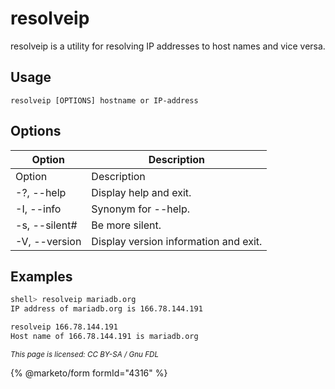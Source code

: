 # resolveip

resolveip is a utility for resolving IP addresses to host names and vice versa.

## Usage

```
resolveip [OPTIONS] hostname or IP-address
```

## Options

| Option | Description |
| - | - |
| Option | Description |
| -?, --help | Display help and exit. |
| -I, --info | Synonym for --help. |
| -s, --silent# | Be more silent. |
| -V, --version | Display version information and exit. |

## Examples

```bash
shell> resolveip mariadb.org
IP address of mariadb.org is 166.78.144.191
```

```bash
resolveip 166.78.144.191
Host name of 166.78.144.191 is mariadb.org
```

<sub>_This page is licensed: CC BY-SA / Gnu FDL_</sub>

{% @marketo/form formId="4316" %}
